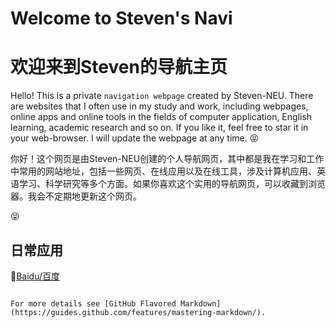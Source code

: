 # Welcome to Steven's Navi
# 欢迎来到Steven的导航主页

Hello! This is a private `navigation webpage` created by Steven-NEU. There are websites that I often use in my study and work, including  webpages, online apps and online tools in the fields of computer application, English learning, academic research and so on. If you like it, feel free to star it in your web-browser. I will update the webpage at any time. :stuck_out_tongue_closed_eyes:

你好！这个网页是由Steven-NEU创建的个人导航网页，其中都是我在学习和工作中常用的网站地址，包括一些网页、在线应用以及在线工具，涉及计算机应用、英语学习、科学研究等多个方面。如果你喜欢这个实用的导航网页，可以收藏到浏览器。我会不定期地更新这个网页。

:stuck_out_tongue_closed_eyes:

## 日常应用
:link:[Baidu/百度](www.baidu.com)


```

For more details see [GitHub Flavored Markdown](https://guides.github.com/features/mastering-markdown/).

